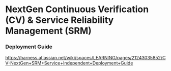 # NextGen Continuous Verification (CV) & Service Reliability Management (SRM)

### Deployment Guide 
https://harness.atlassian.net/wiki/spaces/LEARNING/pages/21243035852/CV-NextGen+SRM+Service+Independent+Deployment+Guide